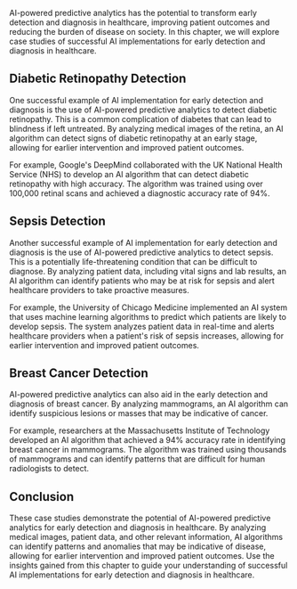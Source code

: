 
AI-powered predictive analytics has the potential to transform early detection and diagnosis in healthcare, improving patient outcomes and reducing the burden of disease on society. In this chapter, we will explore case studies of successful AI implementations for early detection and diagnosis in healthcare.

Diabetic Retinopathy Detection
------------------------------

One successful example of AI implementation for early detection and diagnosis is the use of AI-powered predictive analytics to detect diabetic retinopathy. This is a common complication of diabetes that can lead to blindness if left untreated. By analyzing medical images of the retina, an AI algorithm can detect signs of diabetic retinopathy at an early stage, allowing for earlier intervention and improved patient outcomes.

For example, Google's DeepMind collaborated with the UK National Health Service (NHS) to develop an AI algorithm that can detect diabetic retinopathy with high accuracy. The algorithm was trained using over 100,000 retinal scans and achieved a diagnostic accuracy rate of 94%.

Sepsis Detection
----------------

Another successful example of AI implementation for early detection and diagnosis is the use of AI-powered predictive analytics to detect sepsis. This is a potentially life-threatening condition that can be difficult to diagnose. By analyzing patient data, including vital signs and lab results, an AI algorithm can identify patients who may be at risk for sepsis and alert healthcare providers to take proactive measures.

For example, the University of Chicago Medicine implemented an AI system that uses machine learning algorithms to predict which patients are likely to develop sepsis. The system analyzes patient data in real-time and alerts healthcare providers when a patient's risk of sepsis increases, allowing for earlier intervention and improved patient outcomes.

Breast Cancer Detection
-----------------------

AI-powered predictive analytics can also aid in the early detection and diagnosis of breast cancer. By analyzing mammograms, an AI algorithm can identify suspicious lesions or masses that may be indicative of cancer.

For example, researchers at the Massachusetts Institute of Technology developed an AI algorithm that achieved a 94% accuracy rate in identifying breast cancer in mammograms. The algorithm was trained using thousands of mammograms and can identify patterns that are difficult for human radiologists to detect.

Conclusion
----------

These case studies demonstrate the potential of AI-powered predictive analytics for early detection and diagnosis in healthcare. By analyzing medical images, patient data, and other relevant information, AI algorithms can identify patterns and anomalies that may be indicative of disease, allowing for earlier intervention and improved patient outcomes. Use the insights gained from this chapter to guide your understanding of successful AI implementations for early detection and diagnosis in healthcare.
